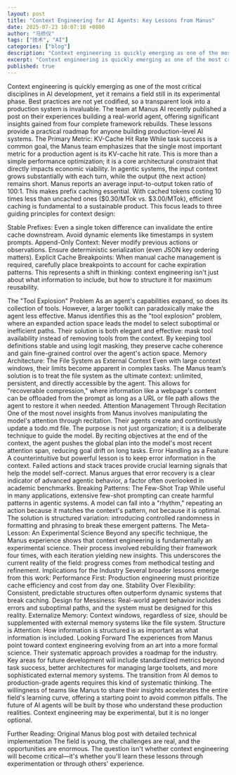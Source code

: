 ```yaml
---
layout: post
title: "Context Engineering for AI Agents: Key Lessons from Manus"
date: 2025-07-23 10:07:18 +0800
author: "马侨仪"
tags: ["技术", "AI"]
categories: ["blog"]
description: "Context engineering is quickly emerging as one of the most critical disciplines in AI development, yet it remains a field still in its experimental ph..."
excerpt: "Context engineering is quickly emerging as one of the most critical disciplines ..."
published: true
---
```


Context engineering is quickly emerging as one of the most critical disciplines in AI development, yet it remains a field still in its experimental phase. Best practices are not yet codified, so a transparent look into a production system is invaluable.
The team at Manus AI recently published a post on their experiences building a real-world agent, offering significant insights gained from four complete framework rebuilds. These lessons provide a practical roadmap for anyone building production-level AI systems.
The Primary Metric: KV-Cache Hit Rate
While task success is a common goal, the Manus team emphasizes that the single most important metric for a production agent is its KV-cache hit rate. This is more than a simple performance optimization; it is a core architectural constraint that directly impacts economic viability.
In agentic systems, the input context grows substantially with each turn, while the output (the next action) remains short. Manus reports an average input-to-output token ratio of 100:1. This makes prefix caching essential. With cached tokens costing 10 times less than uncached ones ($0.30/MTok vs. $3.00/MTok), efficient caching is fundamental to a sustainable product.
This focus leads to three guiding principles for context design:

Stable Prefixes: Even a single token difference can invalidate the entire cache downstream. Avoid dynamic elements like timestamps in system prompts.
Append-Only Context: Never modify previous actions or observations. Ensure deterministic serialization (even JSON key ordering matters).
Explicit Cache Breakpoints: When manual cache management is required, carefully place breakpoints to account for cache expiration patterns.
This represents a shift in thinking: context engineering isn't just about what information to include, but how to structure it for maximum reusability.

The "Tool Explosion" Problem
As an agent's capabilities expand, so does its collection of tools. However, a larger toolkit can paradoxically make the agent less effective. Manus identifies this as the "tool explosion" problem, where an expanded action space leads the model to select suboptimal or inefficient paths.
Their solution is both elegant and effective: mask tool availability instead of removing tools from the context. By keeping tool definitions stable and using logit masking, they preserve cache coherence and gain fine-grained control over the agent's action space.
Memory Architecture: The File System as External Context
Even with large context windows, their limits become apparent in complex tasks. The Manus team’s solution is to treat the file system as the ultimate context: unlimited, persistent, and directly accessible by the agent. This allows for "recoverable compression," where information like a webpage's content can be offloaded from the prompt as long as a URL or file path allows the agent to restore it when needed.
Attention Management Through Recitation
One of the most novel insights from Manus involves manipulating the model's attention through recitation. Their agents create and continuously update a todo.md file. The purpose is not just organization; it is a deliberate technique to guide the model. By reciting objectives at the end of the context, the agent pushes the global plan into the model's most recent attention span, reducing goal drift on long tasks.
Error Handling as a Feature
A counterintuitive but powerful lesson is to keep error information in the context. Failed actions and stack traces provide crucial learning signals that help the model self-correct. Manus argues that error recovery is a clear indicator of advanced agentic behavior, a factor often overlooked in academic benchmarks.
Breaking Patterns: The Few-Shot Trap
While useful in many applications, extensive few-shot prompting can create harmful patterns in agentic systems. A model can fall into a "rhythm," repeating an action because it matches the context's pattern, not because it is optimal. The solution is structured variation: introducing controlled randomness in formatting and phrasing to break these emergent patterns.
The Meta-Lesson: An Experimental Science
Beyond any specific technique, the Manus experience shows that context engineering is fundamentally an experimental science. Their process involved rebuilding their framework four times, with each iteration yielding new insights. This underscores the current reality of the field: progress comes from methodical testing and refinement.
Implications for the Industry
Several broader lessons emerge from this work:
Performance First: Production engineering must prioritize cache efficiency and cost from day one.
Stability Over Flexibility: Consistent, predictable structures often outperform dynamic systems that break caching.
Design for Messiness: Real-world agent behavior includes errors and suboptimal paths, and the system must be designed for this reality.
Externalize Memory: Context windows, regardless of size, should be supplemented with external memory systems like the file system.
Structure is Attention: How information is structured is as important as what information is included.
Looking Forward
The experiences from Manus point toward context engineering evolving from an art into a more formal science. Their systematic approach provides a roadmap for the industry. Key areas for future development will include standardized metrics beyond task success, better architectures for managing large toolsets, and more sophisticated external memory systems.
The transition from AI demos to production-grade agents requires this kind of systematic thinking. The willingness of teams like Manus to share their insights accelerates the entire field's learning curve, offering a starting point to avoid common pitfalls. The future of AI agents will be built by those who understand these production realities. Context engineering may be experimental, but it is no longer optional.

Further Reading:
Original Manus blog post with detailed technical implementation
The field is young, the challenges are real, and the opportunities are enormous. The question isn't whether context engineering will become critical—it's whether you'll learn these lessons through experimentation or through others' experience.
